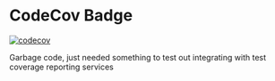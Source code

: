 # CodeCov Badge
[![codecov](https://codecov.io/gh/sharlan09/test-cov/branch/main/graph/badge.svg?token=ZVDGTTOHOR)](https://codecov.io/gh/sharlan09/test-cov)

Garbage code, just needed something to test out integrating with test coverage reporting services

